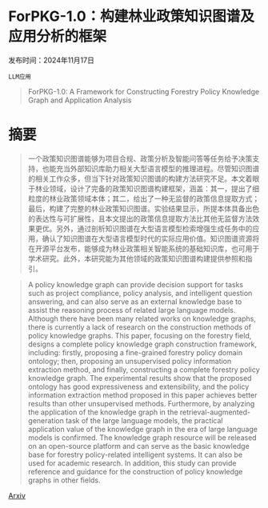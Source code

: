 # ForPKG-1.0：构建林业政策知识图谱及应用分析的框架

发布时间：2024年11月17日

`LLM应用`

> ForPKG-1.0: A Framework for Constructing Forestry Policy Knowledge Graph and Application Analysis

# 摘要

> 一个政策知识图谱能够为项目合规、政策分析及智能问答等任务给予决策支持，也能充当外部知识库助力相关大型语言模型的推理进程。尽管知识图谱的相关工作众多，但当下针对政策知识图谱的构建方法研究不足。本文着眼于林业领域，设计了完备的政策知识图谱构建框架，涵盖：其一，提出了细粒度的林业政策领域本体；其二，给出了一种无监督的政策信息提取方式；最后，构建了完整的林业政策知识图谱。实验结果显示，所提本体具备出色的表达性与可扩展性，且本文提出的政策信息提取方法比其他无监督方法效果更优。另外，通过剖析知识图谱在大型语言模型检索增强生成任务中的应用，确认了知识图谱在大型语言模型时代的实际应用价值。知识图谱资源将在开源平台发布，能够成为林业政策相关智能系统的基础知识库，也可用于学术研究。此外，本研究能为其他领域的政策知识图谱构建提供参照和指引。

> A policy knowledge graph can provide decision support for tasks such as project compliance, policy analysis, and intelligent question answering, and can also serve as an external knowledge base to assist the reasoning process of related large language models. Although there have been many related works on knowledge graphs, there is currently a lack of research on the construction methods of policy knowledge graphs. This paper, focusing on the forestry field, designs a complete policy knowledge graph construction framework, including: firstly, proposing a fine-grained forestry policy domain ontology; then, proposing an unsupervised policy information extraction method, and finally, constructing a complete forestry policy knowledge graph. The experimental results show that the proposed ontology has good expressiveness and extensibility, and the policy information extraction method proposed in this paper achieves better results than other unsupervised methods. Furthermore, by analyzing the application of the knowledge graph in the retrieval-augmented-generation task of the large language models, the practical application value of the knowledge graph in the era of large language models is confirmed. The knowledge graph resource will be released on an open-source platform and can serve as the basic knowledge base for forestry policy-related intelligent systems. It can also be used for academic research. In addition, this study can provide reference and guidance for the construction of policy knowledge graphs in other fields.

[Arxiv](https://arxiv.org/abs/2411.11090)